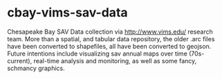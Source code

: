 cbay-vims-sav-data
==================

Chesapeake Bay SAV Data collection via http://www.vims.edu/ research team. More than a spatial, and tabular data repository, the older .arc files have been converted to shapefiles, all have been converted to geojson. Future intentions include visualizing sav annual maps over time (70s-current), real-time analysis and monitoring, as well as some fancy, schmancy graphics.
